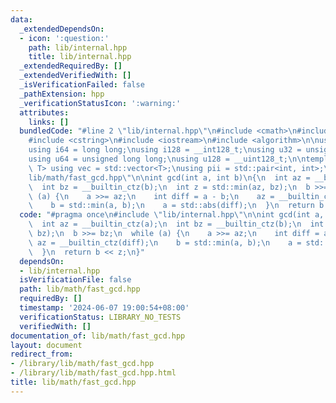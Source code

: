 ```yaml
---
data:
  _extendedDependsOn:
  - icon: ':question:'
    path: lib/internal.hpp
    title: lib/internal.hpp
  _extendedRequiredBy: []
  _extendedVerifiedWith: []
  _isVerificationFailed: false
  _pathExtension: hpp
  _verificationStatusIcon: ':warning:'
  attributes:
    links: []
  bundledCode: "#line 2 \"lib/internal.hpp\"\n#include <cmath>\n#include <vector>\n\
    #include <cstring>\n#include <iostream>\n#include <algorithm>\n\nusing i32 = int;\n\
    using i64 = long long;\nusing i128 = __int128_t;\nusing u32 = unsigned int;\n\
    using u64 = unsigned long long;\nusing u128 = __uint128_t;\n\ntemplate<typename\
    \ T> using vec = std::vector<T>;\nusing pii = std::pair<int, int>;\n#line 3 \"\
    lib/math/fast_gcd.hpp\"\n\nint gcd(int a, int b)\n{\n  int az = __builtin_ctz(a);\n\
    \  int bz = __builtin_ctz(b);\n  int z = std::min(az, bz);\n  b >>= bz;\n  while\
    \ (a) {\n    a >>= az;\n    int diff = a - b;\n    az = __builtin_ctz(diff);\n\
    \    b = std::min(a, b);\n    a = std::abs(diff);\n  }\n  return b << z;\n}\n"
  code: "#pragma once\n#include \"lib/internal.hpp\"\n\nint gcd(int a, int b)\n{\n\
    \  int az = __builtin_ctz(a);\n  int bz = __builtin_ctz(b);\n  int z = std::min(az,\
    \ bz);\n  b >>= bz;\n  while (a) {\n    a >>= az;\n    int diff = a - b;\n   \
    \ az = __builtin_ctz(diff);\n    b = std::min(a, b);\n    a = std::abs(diff);\n\
    \  }\n  return b << z;\n}"
  dependsOn:
  - lib/internal.hpp
  isVerificationFile: false
  path: lib/math/fast_gcd.hpp
  requiredBy: []
  timestamp: '2024-06-07 19:00:54+08:00'
  verificationStatus: LIBRARY_NO_TESTS
  verifiedWith: []
documentation_of: lib/math/fast_gcd.hpp
layout: document
redirect_from:
- /library/lib/math/fast_gcd.hpp
- /library/lib/math/fast_gcd.hpp.html
title: lib/math/fast_gcd.hpp
---
```

